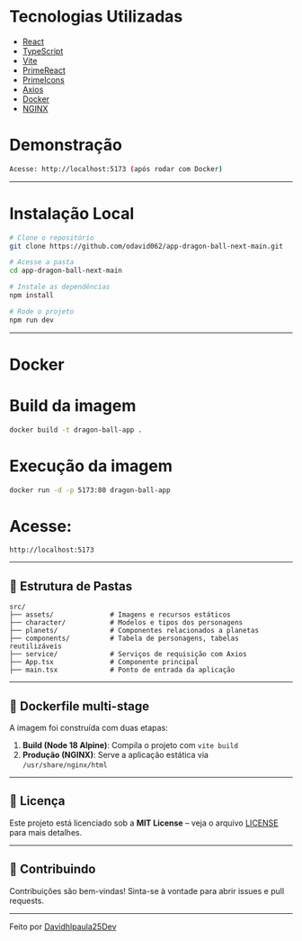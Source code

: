 
# Tecnologias Utilizadas

- [React](https://reactjs.org/)
- [TypeScript](https://www.typescriptlang.org/)
- [Vite](https://vitejs.dev/)
- [PrimeReact](https://primereact.org/)
- [PrimeIcons](https://primefaces.org/primeicons/)
- [Axios](https://axios-http.com/)
- [Docker](https://www.docker.com/)
- [NGINX](https://www.nginx.com/)

# Demonstração

```bash
Acesse: http://localhost:5173 (após rodar com Docker)
```

---

# Instalação Local

```bash
# Clone o repositório
git clone https://github.com/odavid062/app-dragon-ball-next-main.git

# Acesse a pasta
cd app-dragon-ball-next-main

# Instale as dependências
npm install

# Rode o projeto
npm run dev
```

---

# Docker

# Build da imagem
```bash
docker build -t dragon-ball-app .
```

# Execução da imagem
```bash
docker run -d -p 5173:80 dragon-ball-app
```

#  Acesse:
```
http://localhost:5173
```

---

## 📁 Estrutura de Pastas

```
src/
├── assets/              # Imagens e recursos estáticos
├── character/           # Modelos e tipos dos personagens
├── planets/             # Componentes relacionados a planetas
├── components/          # Tabela de personagens, tabelas reutilizáveis
├── service/             # Serviços de requisição com Axios
├── App.tsx              # Componente principal
├── main.tsx             # Ponto de entrada da aplicação
```

---

## 🧱 Dockerfile multi-stage

A imagem foi construída com duas etapas:

1. **Build (Node 18 Alpine)**: Compila o projeto com `vite build`
2. **Produção (NGINX)**: Serve a aplicação estática via `/usr/share/nginx/html`

---

## 📄 Licença

Este projeto está licenciado sob a **MIT License** – veja o arquivo [LICENSE](LICENSE) para mais detalhes.

---

## 🤝 Contribuindo

Contribuições são bem-vindas! Sinta-se à vontade para abrir issues e pull requests.

---

Feito  por [Davidhlpaula25Dev](https://github.com/davidhlpaula25)
